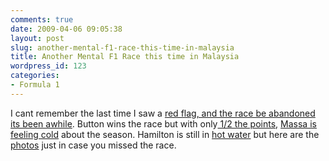 ```yaml
---
comments: true
date: 2009-04-06 09:05:38
layout: post
slug: another-mental-f1-race-this-time-in-malaysia
title: Another Mental F1 Race this time in Malaysia
wordpress_id: 123
categories:
- Formula 1
---
```


I cant remember the last time I saw a [red flag, and the race be abandoned its been awhile](http://news.bbc.co.uk/sport2/hi/motorsport/formula_one/7984468.stm). Button wins the race but with only[ 1/2 the points](http://news.bbc.co.uk/sport2/hi/motorsport/formula_one/7984270.stm), [Massa is feeling cold](http://news.bbc.co.uk/sport2/hi/motorsport/formula_one/7984473.stm) about the season. Hamilton is still in [hot water](http://news.bbc.co.uk/sport2/hi/motorsport/formula_one/7983375.stm) but here are the [photos](http://news.bbc.co.uk/sport2/hi/motorsport/formula_one/7984155.stm) just in case you missed the race.

